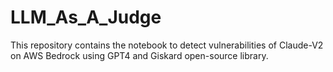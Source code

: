 # LLM_As_A_Judge
This repository contains the notebook to detect vulnerabilities of Claude-V2 on AWS Bedrock using GPT4 and Giskard open-source library.
